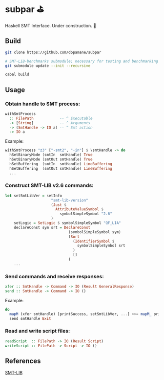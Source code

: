 # subpar :golf:
Haskell SMT Interface. Under construction. :construction:

## Build
```bash
git clone https://github.com/dopamane/subpar

# SMT-LIB-benchmarks submodule; necessary for testing and benchmarking
git submodule update --init --recursive

cabal build
```

## Usage

### Obtain handle to SMT process:
```haskell
withSmtProcess
  :: FilePath            -- ^ Executable
  -> [String]            -- ^ Arguments
  -> (SmtHandle -> IO a) -- ^ Smt action
  -> IO a
```

Example:
```haskell
withSmtProcess "z3" ["-smt2", "-in"] $ \smtHandle -> do
  hSetBinaryMode (smtIn  smtHandle) True
  hSetBinaryMode (smtOut smtHandle) True
  hSetBuffering  (smtIn  smtHandle) LineBuffering
  hSetBuffering  (smtOut smtHandle) LineBuffering
  ...
```

### Construct SMT-LIB v2.6 commands:
```haskell
let setSmtLibVer = setInfo
                     "smt-lib-version"
                     (Just $
                       AttributeValueSymbol $
                         symbolSimpleSymbol "2.6"
                     )
    setLogic = SetLogic $ symbolSimpleSymbol "QF_LIA"
    declareConst sym srt = DeclareConst
                             (symbolSimpleSymbol sym)
                             (Sort
                               (IdentifierSymbol $
                                 symbolSimpleSymbol srt
                               )
                               []
                             )
    ...
```

### Send commands and receive responses:
```haskell
xfer :: SmtHandle -> Command -> IO (Result GeneralResponse)
send :: SmtHandle -> Command -> IO ()
```

Example:
```haskell
do
  mapM (xfer smtHandle) [printSuccess, setSmtLibVer, ...] >>= mapM_ printResult
  send smtHandle Exit
```

### Read and write script files:
```haskell
readScript  :: FilePath -> IO (Result Script)
writeScript :: FilePath -> Script -> IO ()
```

## References

[SMT-LIB](https://smtlib.cs.uiowa.edu/standard.shtml)
